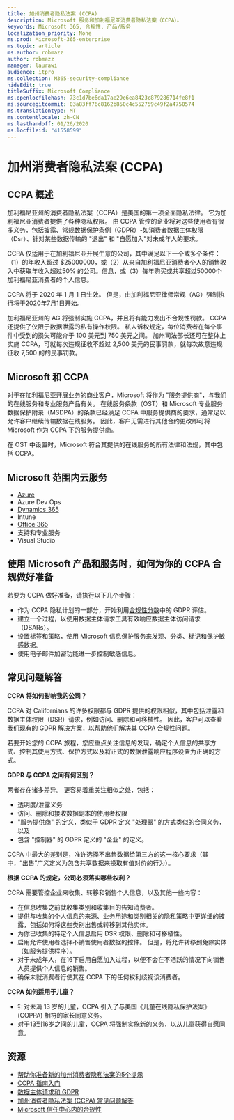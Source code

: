 ```yaml
---
title: 加州消费者隐私法案 (CCPA)
description: Microsoft 服务和加利福尼亚消费者隐私法案（CCPA）。
keywords: Microsoft 365, 合规性, 产品/服务
localization_priority: None
ms.prod: Microsoft-365-enterprise
ms.topic: article
ms.author: robmazz
author: robmazz
manager: laurawi
audience: itpro
ms.collection: M365-security-compliance
hideEdit: true
titleSuffix: Microsoft Compliance
ms.openlocfilehash: 73c1d7be6da17ae29c6ea8423c879286714fe8f1
ms.sourcegitcommit: 03a83ff76c8162b850c4c552759c49f2a4750574
ms.translationtype: MT
ms.contentlocale: zh-CN
ms.lasthandoff: 01/26/2020
ms.locfileid: "41558599"
---
```

# <a name="california-consumer-privacy-act-ccpa"></a>加州消费者隐私法案 (CCPA)

## <a name="ccpa-overview"></a>CCPA 概述

加利福尼亚州的消费者隐私法案（CCPA）是美国的第一项全面隐私法律。 它为加利福尼亚消费者提供了各种隐私权限。  由 CCPA 管控的企业将对这些使用者有很多义务，包括披露、常规数据保护条例（GDPR）-如消费者数据主体权限（Dsr）、针对某些数据传输的 "退出" 和 "自愿加入"对未成年人的要求。

CCPA 仅适用于在加利福尼亚开展生意的公司，其中满足以下一个或多个条件：（1）的年收入超过 $25000000，或（2）从来自加利福尼亚消费者个人的销售收入中获取年收入超过50% 的公司。信息，或（3）每年购买或共享超过50000个加利福尼亚消费者的个人信息。

CCPA 将于 2020 年 1 月 1 日生效。 但是，由加利福尼亚律师常规（AG）强制执行将于2020年7月1日开始。

加利福尼亚州的 AG 将强制实施 CCPA，并且将有能力发出不合规性罚款。 CCPA 还提供了仅限于数据泄露的私有操作权限。 私人诉权规定，每位消费者在每个事件中受到的损失可能介于 100 美元到 750 美元之间。 加州司法部长还可在整体上实施 CCPA，可就每次违规征收不超过 2,500 美元的民事罚款，就每次故意违规征收 7,500 的的民事罚款。

## <a name="microsoft-and-the-ccpa"></a>Microsoft 和 CCPA

对于在加利福尼亚开展业务的商业客户，Microsoft 将作为 "服务提供商"，与我们的在线服务和专业服务产品有关。  在线服务条款（OST）和 Microsoft 专业服务数据保护附录（MSDPA）的条款已经满足 CCPA 中服务提供商的要求，通常足以允许客户继续传输数据在线服务。 因此，客户无需进行其他合约更改即可将 Microsoft 作为 CCPA 下的服务提供商。

在 OST 中设置时，Microsoft 符合其提供的在线服务的所有法律和法规，其中包括 CCPA。  

## <a name="microsoft-in-scope-cloud-services"></a>Microsoft 范围内云服务

- [Azure](https://aka.ms/AzureCompliance)
- Azure Dev Ops
- [Dynamics 365](https://aka.ms/d365-compliance-list)
- Intune
- [Office 365](https://aka.ms/o365-compliance-framework)
- 支持和专业服务
- Visual Studio

## <a name="how-you-can-prepare-for-your-ccpa-compliance-when-using-microsoft-products-and-services"></a>使用 Microsoft 产品和服务时，如何为你的 CCPA 合规做好准备

若要为 CCPA 做好准备，请执行以下几个步骤：

- 作为 CCPA 隐私计划的一部分，开始利用[合规性分数](compliance-score.md)中的 GDPR 评估。
- 建立一个过程，以使用数据主体请求工具有效响应数据主体访问请求（DSARs）。
- 设置标签和策略，使用 Microsoft 信息保护服务来发现、分类、标记和保护敏感数据。
- 使用电子邮件加密功能进一步控制敏感信息。

## <a name="frequently-asked-questions"></a>常见问题解答

**CCPA 将如何影响我的公司？**

CCPA 对 Californians 的许多权限都与 GDPR 提供的权限相似，其中包括泄露和数据主体权限（DSR）请求，例如访问、删除和可移植性。 因此，客户可以查看我们现有的 GDPR 解决方案，以帮助他们解决其 CCPA 合规性问题。

若要开始您的 CCPA 旅程，您应重点关注信息的发现，确定个人信息的共享方式、控制其使用方式、保护方式以及将正式的数据泄露响应程序设置为正确的方式。

**GDPR 与 CCPA 之间有何区别？**

两者存在诸多差异。 更容易着重关注相似之处，包括：

- 透明度/泄露义务
- 访问、删除和接收数据副本的使用者权限
- "服务提供商" 的定义，类似于 GDPR 定义 "处理器" 的方式类似的合同义务，以及
- 包含 "控制器" 的 GDPR 定义的 "企业" 的定义。

CCPA 中最大的差别是，准许选择不出售数据给第三方的这一核心要求（其中，“出售”广义定义为包含共享数据来换取有值对价的行为）。

**根据 CCPA 的规定，公司必须落实哪些权利？**

CCPA 需要管控企业来收集、转移和销售个人信息，以及其他一些内容：

- 在信息收集之前就收集类别和收集目的告知消费者。
- 提供与收集的个人信息的来源、业务用途和类别相关的隐私策略中更详细的披露，包括如何将这些类别出售或转移到其他实体。
- 为你已收集的特定个人信息启用 DSR 权限、删除和可移植性。
- 启用允许使用者选择不销售使用者数据的控件。 但是，将允许转移到免除实体（如服务提供程序）。
- 对于未成年人，在16下启用自愿加入过程，以便不会在不活跃的情况下向销售人员提供个人信息的销售。
- 确保未就消费者行使其在 CCPA 下的任何权利歧视该消费者。

**CCPA 如何适用于儿童？**

- 针对未满 13 岁的儿童，CCPA 引入了与美国《儿童在线隐私保护法案》(COPPA) 相符的家长同意义务。
- 对于13到16岁之间的儿童，CCPA 将强制实施新的义务，以从儿童获得自愿同意。

## <a name="resources"></a>资源

- [帮助你准备新的加州消费者隐私法案的5个提示](https://aka.ms/M365ComplianceBlog_RSA)
- [CCPA 指南入门](https://info.microsoft.com/ww-landing-Five-tips-to-help-you-prepare-for-the-California-Consumer-Privacy-Act.html)
- [数据主体请求和 GDPR](gdpr-data-subject-requests.md)
- [加州消费者隐私法案 (CCPA) 常见问题解答](ccpa-faq.md)
- [Microsoft 信任中心内的合规性](https://www.microsoft.com/trust-center/compliance/compliance-overview)
